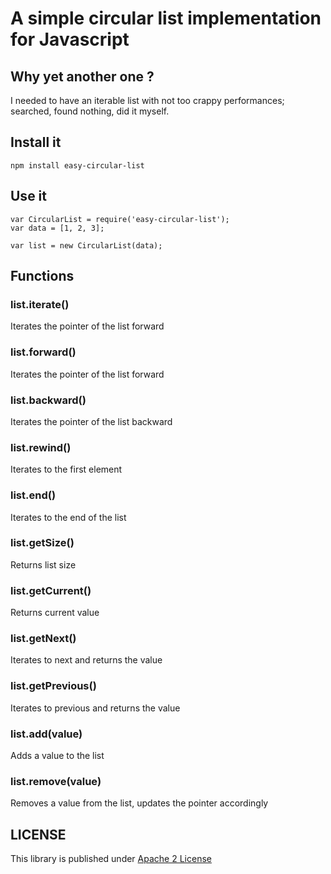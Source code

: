 # A simple circular list implementation for Javascript

## Why yet another one ?

I needed to have an iterable list with not too crappy performances; searched, found nothing, did it myself.

## Install it

```
npm install easy-circular-list
```

## Use it

```
var CircularList = require('easy-circular-list');
var data = [1, 2, 3];

var list = new CircularList(data);
```

## Functions

### list.iterate()

Iterates the pointer of the list forward

### list.forward()

Iterates the pointer of the list forward

### list.backward()

Iterates the pointer of the list backward

### list.rewind()

Iterates to the first element

### list.end()

Iterates to the end of the list

### list.getSize()

Returns list size

### list.getCurrent()

Returns current value

### list.getNext()

Iterates to next and returns the value

### list.getPrevious()

Iterates to previous and returns the value

### list.add(value)

Adds a value to the list

### list.remove(value)

Removes a value from the list, updates the pointer accordingly

## LICENSE

This library is published under [Apache 2 License](LICENSE)
